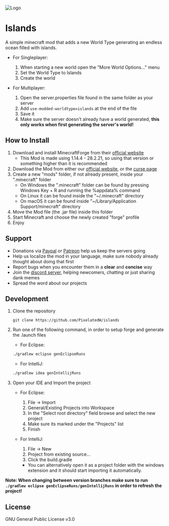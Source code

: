 ![Logo](https://i.imgur.com/JDpBx0J.png)

# Islands
A simple minecraft mod that adds a new World Type generating an endless ocean filled with islands.

* For Singleplayer:
    1. When starting a new world open the "More World Options..." menu
    2. Set the World Type to Islands
    3. Create the world

* For Multiplayer:
    1. Open the server.properties file found in the same folder as your server
    2. Add `use-modded-worldtype=islands` at the end of the file
    3. Save it
    4. Make sure the server doesn't already have a world generated, **this only works when first generating the server's world!**

## How to Install
1. Download and install MinecraftForge from their [official website](https://files.minecraftforge.net/)
	* This Mod is made using 1.14.4 - 28.2.21, so using that version or something higher than it is recommended
2. Download the Mod from either our [official website](https://pixelatedw.xyz/islands/downloads), or the [curse page](https://www.curseforge.com/minecraft/mc-mods/islands)
3. Create a new "mods" folder, if not already present, inside your ".minecraft" folder
    * On Windows the ".minecraft" folder can be found by pressing Windows Key + R and running the %appdata% command
    * On Linux it can be found inside the "~/.minecraft" directory
    * On macOS it can be found inside "~/Library/Application Support/minecraft" directory
4. Move the Mod file (the .jar file) inside this folder
5. Start Minecraft and choose the newly created "forge" profile
6. Enjoy

## Support
* Donations via [Paypal](https://bit.ly/2PZgf0Q) or [Patreon](https://www.patreon.com/wynd) help us keep the servers going
* Help us localize the mod in your language, make sure nobody already thought about doing that first
* Report bugs when you encounter them in a **clear** and **concise** way
* Join the [discord server](http://discord.gg/CYK9xs8), helping newcomers, chatting or just sharing dank memes
* Spread the word about our projects

## Development
1. Clone the repository
    ```http
    git clone https://github.com/PixelatedW/islands
    ```

2. Run one of the following command, in order to setup forge and generate the .launch files
    * For Eclipse:
    ```bash
    ./gradlew eclipse genEclipseRuns
    ```
    * For IntelliJ:
    ```bash
    ./gradlew idea genIntellijRuns
    ```

3. Open your IDE and Import the project
    * For Eclipse:
        1. File -> Import
        2. General/Existing Projects into Workspace
        3. In the "Select root directory" field browse and select the new project
        4. Make sure its marked under the "Projects" list
        5. Finish
    
    * For IntelliJ:
        1. File -> New 
        2. Project from existing source...
        3. Click the build.gradle
        
        - You can alternatively open it as a project folder with the 
        windows extension and it should start importing it automatically.

**Note: When changing between version branches make sure to run `./gradlew eclipse genEclipseRuns/genIntellijRuns` in order to refresh the project!**

## License
GNU General Public License v3.0
